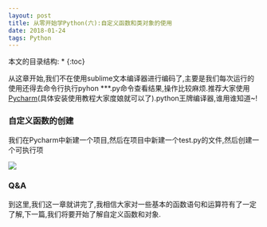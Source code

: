 ```yaml
---
layout: post
title: 从零开始学Python(六):自定义函数和类对象的使用
date: 2018-01-24
tags: Python   
---
```


本文的目录结构:
* 
{:toc}


从这章开始,我们不在使用sublime文本编译器进行编码了,主要是我们每次运行的使用还得去命令行执行pyhon ***.py命令查看结果,操作比较麻烦.推荐大家使用[Pycharm](https://www.jetbrains.com/pycharm/)(具体安装使用教程大家度娘就可以了).python王牌编译器,谁用谁知道~!

###  自定义函数的创建

我们在Pycharm中新建一个项目,然后在项目中新建一个test.py的文件,然后创建一个可执行项

![](http://img.blog.csdn.net/20180122200254859?watermark/2/text/aHR0cDovL2Jsb2cuY3Nkbi5uZXQvcXFfMTgzNzIzNDc=/font/5a6L5L2T/fontsize/400/fill/I0JBQkFCMA==/dissolve/70/gravity/SouthEas)









### Q&A


到这里,我们这一章就讲完了,我相信大家对一些基本的函数语句和运算符有了一定了解,下一篇,我们将要开始了解自定义函数和对象.











